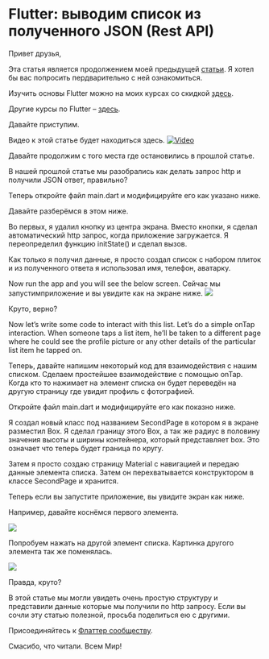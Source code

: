 # Flutter: выводим список из полученного JSON (Rest API)

Привет друзья,

Эта статья является продолжением моей предыдущей [статьи](http://tphangout.com/flutter-making-http-requests/). Я хотел бы вас попросить пердварительно с ней ознакомиться.

Изучить основы Flutter можно на моих курсах со скидкой [здесь](https://www.udemy.com/learn-flutter-from-scratch/?couponCode=SPECIALOFF).

Другие курсы по Flutter – [здесь](https://click.linksynergy.com/deeplink?id=VLPjcBMbd18&mid=39197&murl=https%3A%2F%2Fwww.udemy.com%2Fcourses%2Fsearch%2F%3Fq%3Dflutter). 

Давайте приступим.

Видео к этой статье будет находиться здесь.
[![Video](https://iswift.ru/images/2020-03-31_13-16-46.png)](https://youtu.be/POexDexSpKE)


Давайте продолжим с того места где остановились в прошлой статье.

В нашей прошлой статье мы разобрались как делать запрос http и получили JSON ответ, правильно?


Теперь откройте файл main.dart  и модифицируйте его как указано ниже.

<script src="https://gist.github.com/iswift-ru/384f4b90218bb3260ec077da6c3a04f9.js"></script>

Давайте разберёмся в этом ниже.

Во первых, я удалил кнопку из центра экрана.  Вместо кнопки, я сделал автоматический http запрос, когда приложение загружается. Я переопределил функцию initState() и сделал вызов.

Как только я получил данные, я просто создал список с набором плиток и из полученного ответа я использовал имя, телефон, аватарку. 

Now run the app and you will see the below screen. Сейчас мы запустимприложение и вы увидите как на экране ниже.
![](https://iswift.ru/images/Screenshot_2018-05-19-21-36-14-e1526746144606.png)

Круто, верно?

Now let’s write some code to interact with this list. Let’s do a simple onTap interaction. When someone taps a list item, he’ll be taken to a different page where he could see the profile picture or any other details of the particular list item he tapped on.

Теперь, давайте напишим некоторый код для взаимодействия с нашим списком. Сделаем простейшее взаимодействие с помощью onTap. Когда кто то нажимает на элемент списка он будет переведён на другую страницу где увидит профиль с фотографией.


Откройте файл main.dart и модифицируйте его как показно ниже.

<script src="https://gist.github.com/iswift-ru/47022cea476b65de3dd47421eb00317b.js"></script>

Я создал новый класс под названием SecondPage в котором я в экране разместил Box. Я сделал границу этого Box, а так же радиус в половину значения высоты и ширины контейнера, который представляет box. Это означает что теперь будет граница по кругу.


Затем я просто создаю страницу Material с навигацией и передаю данные элемента списка. Затем он перехватывается конструктором в классе SecondPage и хранится. 

Теперь если вы запустите приложение, вы увидите экран как ниже.

Например, давайте коснёмся первого элемента.

![](https://iswift.ru/images/Screenshot_2018-05-19-21-36-22-e1526746401874.png)


Попробуем нажать на другой элемент списка. Картинка другого элемента так же поменялась.

![](https://iswift.ru/images/Screenshot_2018-05-19-21-36-31-e1526746448563.png)

Правда, круто?

В этой статье мы могли увидеть очень простую структуру и представили данные которые мы получили по http запросу.
Если вы сочли эту статью полезной, просьба поделиться ею с другими.


Присоединяйтесь к [Флаттер сообществу](https://discord.gg/bCSDgVG).

Смасибо, что читали. Всем Мир!
